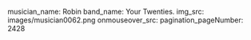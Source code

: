 musician_name: Robin
band_name: Your Twenties.
img_src: images/musician0062.png
onmouseover_src: 
pagination_pageNumber: 2428